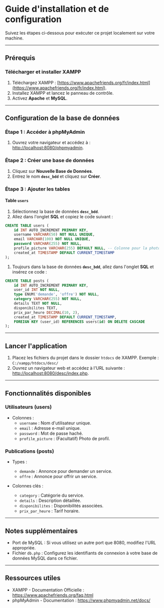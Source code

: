 # Guide d'installation et de configuration

Suivez les étapes ci-dessous pour exécuter ce projet localement sur votre machine.

---

## Prérequis

### Télécharger et installer XAMPP

1. Téléchargez XAMPP : [https://www.apachefriends.org/fr/index.html](https://www.apachefriends.org/fr/index.html).
2. Installez XAMPP et lancez le panneau de contrôle.
3. Activez **Apache** et **MySQL**.

---

## Configuration de la base de données

### Étape 1 : Accéder à phpMyAdmin

1. Ouvrez votre navigateur et accédez à : [http://localhost:8080/phpmyadmin](http://localhost:8080/phpmyadmin).

### Étape 2 : Créer une base de données

1. Cliquez sur **Nouvelle Base de Données**.
2. Entrez le nom **`desc_bdd`** et cliquez sur **Créer**.

### Étape 3 : Ajouter les tables

#### Table `users`

1. Sélectionnez la base de données **`desc_bdd`**.
2. Allez dans l'onglet **SQL** et copiez le code suivant :

```sql
CREATE TABLE users (
    id INT AUTO_INCREMENT PRIMARY KEY,
    username VARCHAR(50) NOT NULL UNIQUE,
    email VARCHAR(100) NOT NULL UNIQUE,
    password VARCHAR(255) NOT NULL,
    profile_picture VARCHAR(255) DEFAULT NULL, -- Colonne pour la photo de profil
    created_at TIMESTAMP DEFAULT CURRENT_TIMESTAMP
);
```

1. Toujours dans la base de données **`desc_bdd`**, allez dans l'onglet **SQL** et insérez ce code :

```sql
CREATE TABLE posts (
    id INT AUTO_INCREMENT PRIMARY KEY,
    user_id INT NOT NULL,
    type ENUM('demande', 'offre') NOT NULL,
    category VARCHAR(255) NOT NULL,
    details TEXT NOT NULL,
    disponibilites TEXT,
    prix_par_heure DECIMAL(10, 2),
    created_at TIMESTAMP DEFAULT CURRENT_TIMESTAMP,
    FOREIGN KEY (user_id) REFERENCES users(id) ON DELETE CASCADE
);
```

---

## Lancer l'application

1. Placez les fichiers du projet dans le dossier `htdocs` de XAMPP.
   Exemple : `C:/xampp/htdocs/desc/`
2. Ouvrez un navigateur web et accédez à l'URL suivante :
   [http://localhost:8080/desc/index.php](http://localhost:8080/desc/index.php).

---

## Fonctionnalités disponibles

### Utilisateurs (users)

- Colonnes :
  - `username` : Nom d'utilisateur unique.
  - `email` : Adresse e-mail unique.
  - `password` : Mot de passe haché.
  - `profile_picture` : (Facultatif) Photo de profil.

### Publications (posts)

- Types :

  - `demande` : Annonce pour demander un service.
  - `offre` : Annonce pour offrir un service.

- Colonnes clés :
  - `category` : Catégorie du service.
  - `details` : Description détaillée.
  - `disponibilites` : Disponibilités associées.
  - `prix_par_heure` : Tarif horaire.

---

## Notes supplémentaires

- Port de MySQL : Si vous utilisez un autre port que 8080, modifiez l'URL appropriée.
- Fichier `db.php` : Configurez les identifiants de connexion à votre base de données MySQL dans ce fichier.

---

## Ressources utiles

- XAMPP - Documentation Officielle : https://www.apachefriends.org/faq.html
- phpMyAdmin - Documentation : https://www.phpmyadmin.net/docs/
